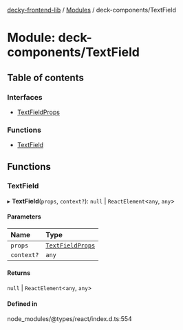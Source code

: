 [decky-frontend-lib](../README.md) / [Modules](../modules.md) / deck-components/TextField

# Module: deck-components/TextField

## Table of contents

### Interfaces

- [TextFieldProps](../interfaces/deck_components_TextField.TextFieldProps.md)

### Functions

- [TextField](deck_components_TextField.md#textfield)

## Functions

### TextField

▸ **TextField**(`props`, `context?`): ``null`` \| `ReactElement`<`any`, `any`\>

#### Parameters

| Name | Type |
| :------ | :------ |
| `props` | [`TextFieldProps`](../interfaces/deck_components_TextField.TextFieldProps.md) |
| `context?` | `any` |

#### Returns

``null`` \| `ReactElement`<`any`, `any`\>

#### Defined in

node_modules/@types/react/index.d.ts:554
